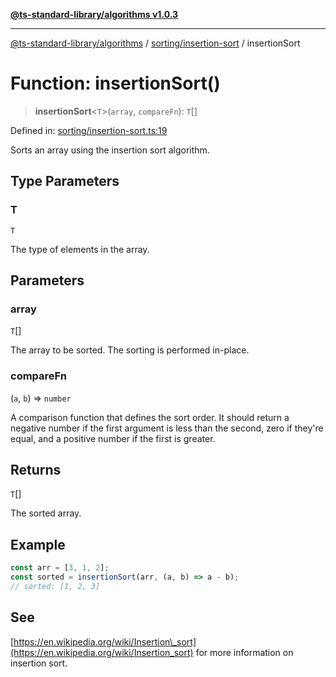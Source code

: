 [**@ts-standard-library/algorithms v1.0.3**](../../../README.md)

***

[@ts-standard-library/algorithms](../../../modules.md) / [sorting/insertion-sort](../README.md) / insertionSort

# Function: insertionSort()

> **insertionSort**\<`T`\>(`array`, `compareFn`): `T`[]

Defined in: [sorting/insertion-sort.ts:19](https://github.com/gabaudette/ts-stdlib/blob/f3564012967e497619352a1e83b33c59ea25d02c/packages/algorithms/src/sorting/insertion-sort.ts#L19)

Sorts an array using the insertion sort algorithm.

## Type Parameters

### T

`T`

The type of elements in the array.

## Parameters

### array

`T`[]

The array to be sorted. The sorting is performed in-place.

### compareFn

(`a`, `b`) => `number`

A comparison function that defines the sort order.
It should return a negative number if the first argument is less than the second,
zero if they're equal, and a positive number if the first is greater.

## Returns

`T`[]

The sorted array.

## Example

```typescript
const arr = [3, 1, 2];
const sorted = insertionSort(arr, (a, b) => a - b);
// sorted: [1, 2, 3]
```

## See

[https://en.wikipedia.org/wiki/Insertion\_sort](https://en.wikipedia.org/wiki/Insertion_sort) for more information on insertion sort.
